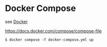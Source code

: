 # Docker Compose
see [Docker](README.md)

https://docs.docker.com/compose/compose-file

    $ docker compose -f docker-compose.yml up
